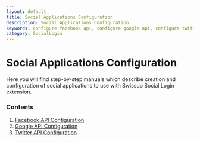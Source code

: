 ```yaml
---
layout: default
title: Social Applications Configuration
description: Social Applications Configuration
keywords: configure facebook api, configure google api, configure twitter api
category: SocialLogin
---
```


# Social Applications Configuration

Here you will find step-by-step manuals which describe creation and configuration
of social applications to use with Swissup Social Login extension.

### Contents

 1. [Facebook API Configuration](facebook/)
 2. [Google API Configuration](google/)
 3. [Twitter API Configuration](twitter/)
